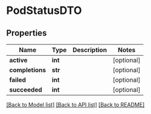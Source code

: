 # PodStatusDTO

## Properties
Name | Type | Description | Notes
------------ | ------------- | ------------- | -------------
**active** | **int** |  | [optional] 
**completions** | **str** |  | [optional] 
**failed** | **int** |  | [optional] 
**succeeded** | **int** |  | [optional] 

[[Back to Model list]](../README.md#documentation-for-models) [[Back to API list]](../README.md#documentation-for-api-endpoints) [[Back to README]](../README.md)

